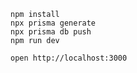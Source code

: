 ```
npm install
npx prisma generate
npx prisma db push
npm run dev
```

```
open http://localhost:3000
```
